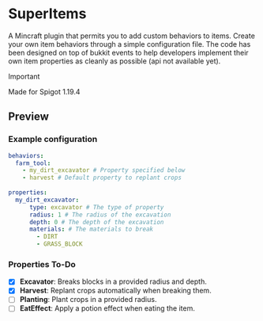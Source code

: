 # SuperItems

A Mincraft plugin that permits you to add custom behaviors to items.
Create your own item behaviors through a simple configuration file.
The code has been designed on top of bukkit events to help developers implement their own item properties as cleanly as possible (api not available yet).

> [!IMPORTANT]
> Made for Spigot 1.19.4

## Preview
### Example configuration
```yaml
behaviors:
  farm_tool:
    - my_dirt_excavator # Property specified below
    - harvest # Default property to replant crops
  
properties:
  my_dirt_excavator:
      type: excavator # The type of property
      radius: 1 # The radius of the excavation
      depth: 0 # The depth of the excavation
      materials: # The materials to break
        - DIRT
        - GRASS_BLOCK
```


### Properties To-Do
- [x] **Excavator**: Breaks blocks in a provided radius and depth.
- [x] **Harvest**: Replant crops automatically when breaking them.
- [ ] **Planting**: Plant crops in a provided radius.
- [ ] **EatEffect**: Apply a potion effect when eating the item.
